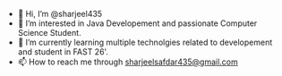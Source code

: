 - 👋 Hi, I’m @sharjeel435
- 👀 I’m interested in Java Developement and passionate Computer Science Student.
- 🌱 I’m currently learning multiple technolgies related to developement and student in FAST 26'.
- 📫 How to reach me through sharjeelsafdar435@gmail.com
<!---
sharjeel435/sharjeel435 is a ✨ special ✨ repository because its `README.md` (this file) appears on your GitHub profile.
You can click the Preview link to take a look at your changes.
--->
